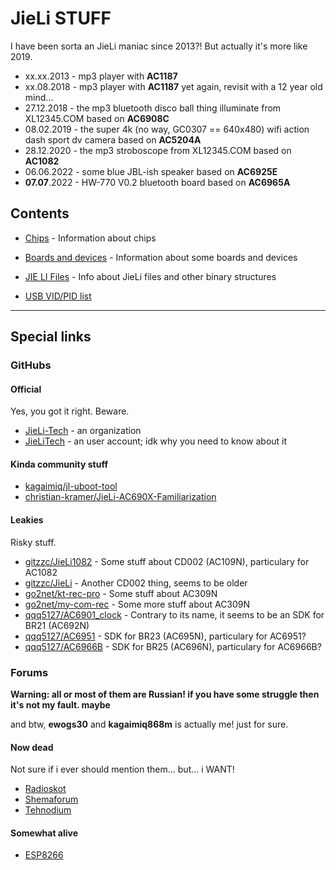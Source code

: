 # JieLi STUFF

I have been sorta an JieLi maniac since 2013?! But actually it's more like 2019.

- xx.xx.2013 - mp3 player with **AC1187**
- xx.08.2018 - mp3 player with **AC1187** yet again, revisit with a 12 year old mind...
- 27.12.2018 - the mp3 bluetooth disco ball thing illuminate from XL12345.COM based on **AC6908C**
- 08.02.2019 - the super 4k (no way, GC0307 == 640x480) wifi action dash sport dv camera based on **AC5204A**
- 28.12.2020 - the mp3 stroboscope from XL12345.COM based on **AC1082**
- 06.06.2022 - some blue JBL-ish speaker based on **AC6925E**
- **07.07**.2022 - HW-770 V0.2 bluetooth board based on **AC6965A**

## Contents

- [Chips](chips/index.md) - Information about chips
- [Boards and devices](boards/index.md) - Information about some boards and devices
- [JIE LI Files](jl-files/index.md) - Info about JieLi files and other binary structures

- [USB VID/PID list](usb_vid_pid.md)

----

## Special links

### GitHubs

#### Official

Yes, you got it right. Beware.

- [JieLi-Tech](https://github.com/Jieli-Tech) - an organization
- [JieLiTech](https://github.com/JieliTech) - an user account; idk why you need to know about it

#### Kinda community stuff

- [kagaimiq/jl-uboot-tool](https://github.com/kagaimiq/jl-uboot-tool)
- [christian-kramer/JieLi-AC690X-Familiarization](https://github.com/christian-kramer/JieLi-AC690X-Familiarization)

#### Leakies

Risky stuff.

- [gitzzc/JieLi1082](https://github.com/gitzzc/JieLi1082) - Some stuff about CD002 (AC109N), particulary for AC1082
- [gitzzc/JieLi](https://github.com/gitzzc/JieLi) - Another CD002 thing, seems to be older
- [go2net/kt-rec-pro](https://github.com/go2net/kt-rec-pro) - Some stuff about AC309N
- [go2net/my-com-rec](https://github.com/go2net/my-com-rec) - Some more stuff about AC309N
- [qqq5127/AC6901_clock](https://github.com/qqq5127/AC6901_clock) - Contrary to its name, it seems to be an SDK for BR21 (AC692N)
- [qqq5127/AC6951](https://github.com/qqq5127/AC6951) - SDK for BR23 (AC695N), particulary for AC6951?
- [qqq5127/AC6966B](https://github.com/qqq5127/AC6966B) - SDK for BR25 (AC696N), particulary for AC6966B?

### Forums

**Warning: all or most of them are Russian! if you have some struggle then it's not my fault. maybe**

and btw, **ewogs30** and **kagaimiq868m** is actually me! just for sure.

#### Now dead

Not sure if i ever should mention them... but... i WANT!

- [Radioskot](http://web.archive.org/web/20190401022412/https://radioskot.ru/forum/11-14227-1)
- [Shemaforum](https://web.archive.org/web/20210511195409/https://shemaforum.ru/topic/jl-soc-ac109n-ac209n-ac309n-ac410n-ac460n-ac690n/)
- [Tehnodium](http://web.archive.org/web/20220517054814/https://tehnodium.ru/thread-5.html)

#### Somewhat alive

- [ESP8266](https://esp8266.ru/forum/threads/jl-soc.5500)
